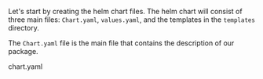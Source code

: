 Let's start by creating the helm chart files. The helm chart will consist of three main files: `Chart.yaml`, `values.yaml`, and the templates in the `templates` directory.

The `Chart.yaml` file is the main file that contains the description of our package.

chart.yaml
